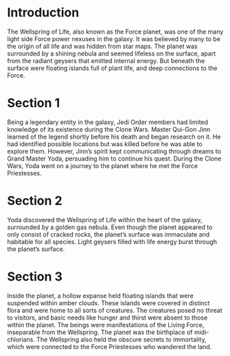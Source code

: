 # Introduction

The Wellspring of Life, also known as the Force planet, was one of the many light side Force power nexuses in the galaxy.
It was believed by many to be the origin of all life and was hidden from star maps.
The planet was surrounded by a shining nebula and seemed lifeless on the surface, apart from the radiant geysers that emitted internal energy.
But beneath the surface were floating islands full of plant life, and deep connections to the Force.

# Section 1

Being a legendary entity in the galaxy, Jedi Order members had limited knowledge of its existence during the Clone Wars.
Master Qui-Gon Jinn learned of the legend shortly before his death and began research on it.
He had identified possible locations but was killed before he was able to explore them.
However, Jinn’s spirit kept communicating through dreams to Grand Master Yoda, persuading him to continue his quest.
During the Clone Wars, Yoda went on a journey to the planet where he met the Force Priestesses.

# Section 2

Yoda discovered the Wellspring of Life within the heart of the galaxy, surrounded by a golden gas nebula.
Even though the planet appeared to only consist of cracked rocks, the planet’s surface was immaculate and habitable for all species.
Light geysers filled with life energy burst through the planet’s surface.

# Section 3

Inside the planet, a hollow expanse held floating islands that were suspended within amber clouds.
These islands were covered in distinct flora and were home to all sorts of creatures.
The creatures posed no threat to visitors, and basic needs like hunger and thirst were absent to those within the planet.
The beings were manifestations of the Living Force, inseparable from the Wellspring.
The planet was the birthplace of midi-chlorians.
The Wellspring also held the obscure secrets to immortality, which were connected to the Force Priestesses who wandered the land.
